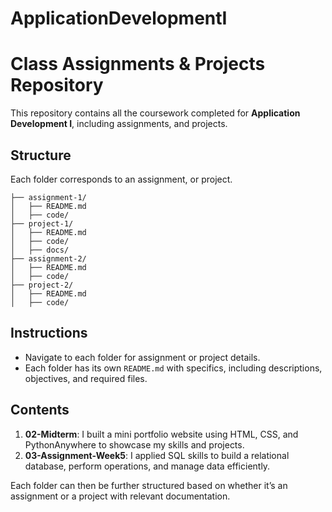 # ApplicationDevelopmentI

# Class Assignments & Projects Repository

This repository contains all the coursework completed for **Application Development I**, including assignments, and projects.

## Structure
Each folder corresponds to an assignment, or project.

```
├── assignment-1/
│   ├── README.md
│   ├── code/
├── project-1/
│   ├── README.md
│   ├── code/
│   ├── docs/
├── assignment-2/
│   ├── README.md
│   ├── code/
├── project-2/
│   ├── README.md
│   ├── code/
```

## Instructions
- Navigate to each folder for assignment or project details.
- Each folder has its own `README.md` with specifics, including descriptions, objectives, and required files.

## Contents
1. **02-Midterm**: I built a mini portfolio website using HTML, CSS, and PythonAnywhere to showcase my skills and projects.
2. **03-Assignment-Week5**: I applied SQL skills to build a relational database, perform operations, and manage data efficiently.

Each folder can then be further structured based on whether it’s an assignment or a project with relevant documentation.
